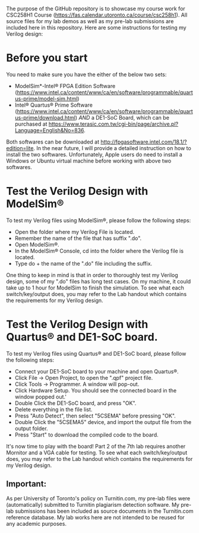 The purpose of the GitHub repository is to showcase my course work for CSC258H1 Course (https://fas.calendar.utoronto.ca/course/csc258h1). All source files for my lab demos as well as my pre-lab submissions are included here in this repository. Here are some instructions for testing my Verilog design:

# Before you start
You need to make sure you have the either of the below two sets:
- ModelSim*-Intel® FPGA Edition Software (https://www.intel.ca/content/www/ca/en/software/programmable/quartus-prime/model-sim.html)
- Intel® Quartus® Prime Software (https://www.intel.ca/content/www/ca/en/software/programmable/quartus-prime/download.html) _AND_ a DE1-SoC Board, which can be purchased at https://www.terasic.com.tw/cgi-bin/page/archive.pl?Language=English&No=836.

Both softwares can be downloaded at http://fpgasoftware.intel.com/18.1/?edition=lite. In the near future, I will provide a detailed instruction on how to install the two softwares. Unfortunately, Apple users do need to install a Windows or Ubuntu virtual machine before working with above two softwares. 

# Test the Verilog Design with ModelSim®
To test my Verilog files using ModelSim®, please follow the following steps:
- Open the folder where my Verilog File is located.
- Remember the name of the file that has suffix ".do".
- Open ModelSim®.
- In the ModelSim® Console, cd into the folder where the Verilog file is located.
- Type do + the name of the ".do" file including the suffix.

One thing to keep in mind is that in order to thoroughly test my Verilog design, some of my ".do" files has long test cases. On my machine, it could take up to 1 hour for ModelSim to finish the simulation. To see what each switch/key/output does, you may refer to the Lab handout which contains the requirements for my Verilog design.

# Test the Verilog Design with Quartus® and DE1-SoC board.
To test my Verilog files using Quartus® and DE1-SoC board, please follow the following steps:
- Connect your DE1-SoC board to your machine and open Quartus®.
- Click File -> Open Project, to open the ".qpf" project file.
- Click Tools -> Programmer. A window will pop-out.
- Click Hardware Setup. You should see the connected board in the window popped out.'
- Double Click the DE1-SoC board, and press "OK".
- Delete everything in the file list.
- Press "Auto Detect", then select "5CSEMA" before pressing "OK".
- Double Click the "5CSEMA5" device, and import the output file from the output folder.
- Press "Start" to download the compiled code to the board.

It's now time to play with the board! Part 2 of the 7th lab requires another Mornitor and a VGA cable for testing. To see what each switch/key/output does, you may refer to the Lab handout which contains the requirements for my Verilog design.

Important: 
-
As per University of Toronto's policy on Turnitin.com, my pre-lab files were (automatically) submitted to Turnitin plagiarism detection software. My pre-lab submissions has been included as source documents in the Turnitin.com reference database. My lab works here are not intended to be reused for any academic purposes.
